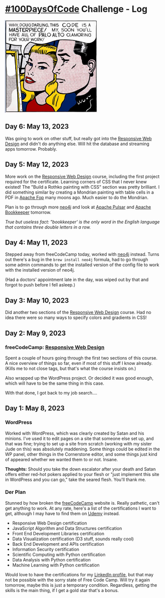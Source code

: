 # [#100DaysOfCode](https://www.100daysofcode.com/) Challenge - Log

<img height="300" alt="Masterpiece of code" src="public/images/code_masterpiece.jpg" width="300"/>

## Day 6: May 13, 2023

Was going to work on other stuff, but really got into 
the [Responsive Web Design](https://www.freecodecamp.org/learn/2022/responsive-web-design)
and didn't do anything else. Will hit the database and streaming
apps tomorrow. Probably. 

## Day 5: May 12, 2023

More work on the [Responsive Web Design](https://www.freecodecamp.org/learn/2022/responsive-web-design)
course, including the first project required for the certificate. 
Learning corners of CSS that I never knew existed! The 
"Build a Rothko painting with CSS" section was pretty brilliant. 
I did something similar by creating a Mondrian painting with 
table cells in a PDF in [Apache Fop](https://xmlgraphics.apache.org/fop/) many moons ago. Much easier
to do the Mondrian. 

Plan is to go through more [neo4j](neo4j.com) and look at 
[Apache Pulsar](https://pulsar.apache.org/) and 
[Apache Bookkeeper](https://bookkeeper.apache.org/) tomorrow.

_True but useless fact: "bookkeeper' is the only word in the 
English language that contains three double letters in a row._

## Day 4: May 11, 2023

Stepped away from freeCodeCamp today, worked with [neo4j](neo4j.com) instead. 
Turns out there's a bug in the `brew install neo4j` formula, had to go through 
some admin commands to get the installed version of the config file
to work with the installed version of neo4j. 

(Had a doctors' appointment late in the day, was wiped out 
by that and forgot to push before I fell asleep.)

## Day 3: May 10, 2023

Did another two sections of the [Responsive Web Design](https://www.freecodecamp.org/learn/2022/responsive-web-design)
course. Had no idea there were so many ways to specify colors
and gradients in CSS! 

## Day 2: May 9, 2023 

### freeCodeCamp: [Responsive Web Design](https://www.freecodecamp.org/learn/2022/responsive-web-design)

Spent a couple of hours going through the first two sections
of this course. A nice overview of things so far, even if 
most of this stuff I know already. (Kills me to not close
tags, but that's what the course insists on.) 

Also wrapped up the WordPress project. Or decided it was good
enough, which will have to be the same thing in this case. 

With that done, I got back to my job search....

## Day 1: May 8, 2023

### WordPress
Worked with WordPress, which was clearly created by Satan
and his minions. I've used it to edit pages on a site that someone else set up,
and that was fine; trying to set up a site from scratch (working with my sister Jude
on this) was absolutely maddening. Some things could be edited in the WP
panel, other things in the Cornerstone editor, and some things just
kind of appeared whether we wanted them to or not. Insane.

**Thoughts:** Should you take the down escalator after your death
and Satan offers either red-hot pokers applied to your flesh or
"just implement this site in WordPress and you can go," take the
seared flesh. You'll thank me.

### Der Plan

Stunned by how broken the
[freeCodeCamp](https://freecodecamp.org)
website is. Really pathetic, can't get anything to
work. At any rate, here's a list of the certifications
I want to get, although I may have to find them on [Udemy](https://udemy.com) instead.

* Responsive Web Design certification
* JavaScript Algorithm and Data Structures certification
* Front End Development Libraries certification
* Data Visualization certification (D3 stuff, sounds really cool)
* Back End Development and APIs certification
* Information Security certification
* Scientific Computing with Python certification
* Data Analysis with Python certification
* Machine Learning with Python certification

Would love to have the certifications for my
[LinkedIn profile](https://linkedin.com/in/doug3000), but
that may not be possible with the sorry state of Free Code Camp.
Will try it again tomorrow, maybe this is just a temporary
condition. Regardless, getting the skills is the main thing,
if I get a gold star that's a bonus.
